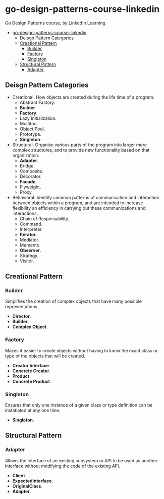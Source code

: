# go-design-patterns-course-linkedin

Go Design Patterns course, by LinkedIn Learning.

- [go-design-patterns-course-linkedin](#go-design-patterns-course-linkedin)
  - [Deisgn Pattern Categories](#deisgn-pattern-categories)
  - [Creational Pattern](#creational-pattern)
    - [Builder](#builder)
    - [Factory](#factory)
    - [Singleton](#singleton)
  - [Structural Pattern](#structural-pattern)
    - [Adapter](#adapter)

## Deisgn Pattern Categories

- Creational. How objects are created during the life time of a program.
  - Abstract Factory.
  - **Builder**.
  - **Factory**.
  - Lazy Initialization.
  - Multiton.
  - Object Pool.
  - Prototype.
  - **Singleton**.
- Structural. Organise various parts of the program into larger more complex structures, and to provide new functionality based on that organization.
  - **Adapter**.
  - Bridge.
  - Composite.
  - Decorator.
  - **Facade**.
  - Flyweight.
  - Proxy.
- Behavioral. Identify common patterns of communication and interaction between objects within a program, and are intended to increase flexibility an efficiency in carrying out these communications and interactions.
  - Chain of Responsability.
  - Command.
  - Interpreter.
  - **Iterator**.
  - Mediator.
  - Memento.
  - **Observer**.
  - Strategy.
  - Visitor.

## Creational Pattern

### Builder

Simplifies the creation of complex objects that have many possible representations.

- **Director**.
- **Builder**.
- **Complex Object**.

### Factory

Makes it easier to create objects without having to know the exact class or type of the objects that will be created.

- **Creator Interface**.
- **Concrete Creator**.
- **Product**.
- **Concrete Product**.

### Singleton

Ensures that only one instance of a given class or type definition can be instatiated at any one time.

- **Singleton**.

## Structural Pattern

### Adapter

Allows the interface of an existing subsystem or API to be used as another interface without modifying the code of the existing API.

- **Client**.
- **ExpectedInterface**.
- **OriginalClass**.
- **Adapter**.
